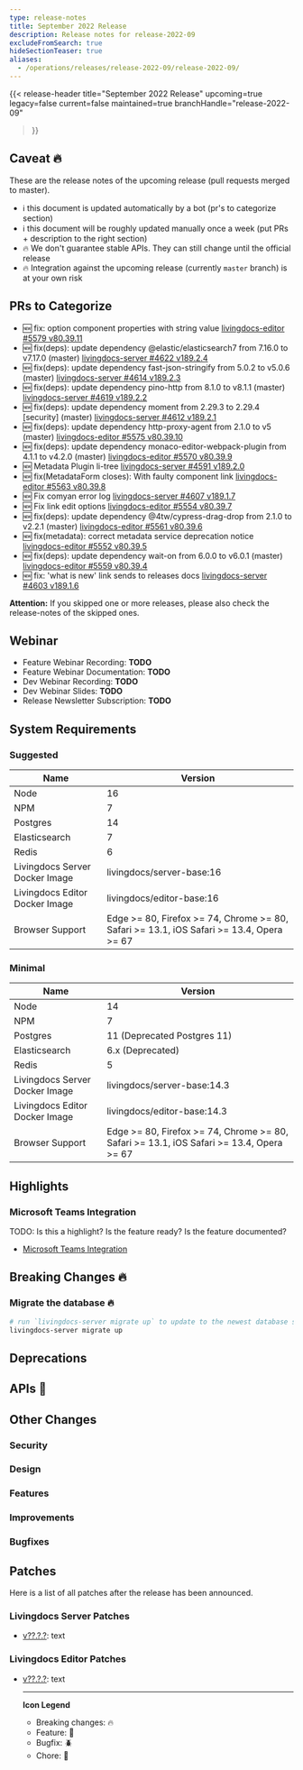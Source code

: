 ```yaml
---
type: release-notes
title: September 2022 Release
description: Release notes for release-2022-09
excludeFromSearch: true
hideSectionTeaser: true
aliases:
  - /operations/releases/release-2022-09/release-2022-09/
---
```


{{< release-header
  title="September 2022 Release"
  upcoming=true
  legacy=false
  current=false
  maintained=true
  branchHandle="release-2022-09"
>}}

## Caveat :fire:

These are the release notes of the upcoming release (pull requests merged to master).

- :information_source: this document is updated automatically by a bot (pr's to categorize section)
- :information_source: this document will be roughly updated manually once a week (put PRs + description to the right section)
- :fire: We don't guarantee stable APIs. They can still change until the official release
- :fire: Integration against the upcoming release (currently `master` branch) is at your own risk

## PRs to Categorize
* :new: fix: option component properties with string value [livingdocs-editor #5579 v80.39.11](https://github.com/livingdocsIO/livingdocs-editor/pull/5579)
* :new: fix(deps): update dependency @elastic/elasticsearch7 from 7.16.0 to v7.17.0 (master) [livingdocs-server #4622 v189.2.4](https://github.com/livingdocsIO/livingdocs-server/pull/4622)
* :new: fix(deps): update dependency fast-json-stringify from 5.0.2 to v5.0.6 (master) [livingdocs-server #4614 v189.2.3](https://github.com/livingdocsIO/livingdocs-server/pull/4614)
* :new: fix(deps): update dependency pino-http from 8.1.0 to v8.1.1 (master) [livingdocs-server #4619 v189.2.2](https://github.com/livingdocsIO/livingdocs-server/pull/4619)
* :new: fix(deps): update dependency moment from 2.29.3 to 2.29.4 [security] (master) [livingdocs-server #4612 v189.2.1](https://github.com/livingdocsIO/livingdocs-server/pull/4612)
* :new: fix(deps): update dependency http-proxy-agent from 2.1.0 to v5 (master) [livingdocs-editor #5575 v80.39.10](https://github.com/livingdocsIO/livingdocs-editor/pull/5575)
* :new: fix(deps): update dependency monaco-editor-webpack-plugin from 4.1.1 to v4.2.0 (master) [livingdocs-editor #5570 v80.39.9](https://github.com/livingdocsIO/livingdocs-editor/pull/5570)
* :new: Metadata Plugin li-tree [livingdocs-server #4591 v189.2.0](https://github.com/livingdocsIO/livingdocs-server/pull/4591)
* :new: fix(MetadataForm closes): With faulty component link [livingdocs-editor #5563 v80.39.8](https://github.com/livingdocsIO/livingdocs-editor/pull/5563)
* :new: Fix comyan error log [livingdocs-server #4607 v189.1.7](https://github.com/livingdocsIO/livingdocs-server/pull/4607)
* :new: Fix link edit options [livingdocs-editor #5554 v80.39.7](https://github.com/livingdocsIO/livingdocs-editor/pull/5554)
* :new: fix(deps): update dependency @4tw/cypress-drag-drop from 2.1.0 to v2.2.1 (master) [livingdocs-editor #5561 v80.39.6](https://github.com/livingdocsIO/livingdocs-editor/pull/5561)
* :new: fix(metadata): correct metadata service deprecation notice [livingdocs-editor #5552 v80.39.5](https://github.com/livingdocsIO/livingdocs-editor/pull/5552)
* :new: fix(deps): update dependency wait-on from 6.0.0 to v6.0.1 (master) [livingdocs-editor #5559 v80.39.4](https://github.com/livingdocsIO/livingdocs-editor/pull/5559)
* :new: fix: 'what is new' link sends to releases docs [livingdocs-server #4603 v189.1.6](https://github.com/livingdocsIO/livingdocs-server/pull/4603)


**Attention:** If you skipped one or more releases, please also check the release-notes of the skipped ones.

## Webinar

* Feature Webinar Recording: **TODO**
* Feature Webinar Documentation: **TODO**
* Dev Webinar Recording: **TODO**
* Dev Webinar Slides: **TODO**
* Release Newsletter Subscription: **TODO**

## System Requirements

### Suggested
|Name|Version|
|-|-|
|Node|16|
|NPM|7|
|Postgres|14|
|Elasticsearch|7|
|Redis|6|
|Livingdocs Server Docker Image|livingdocs/server-base:16|
|Livingdocs Editor Docker Image|livingdocs/editor-base:16|
|Browser Support|Edge >= 80, Firefox >= 74, Chrome >= 80, Safari >= 13.1, iOS Safari >= 13.4, Opera >= 67|

### Minimal
|Name|Version|
|-|-|
|Node|14|
|NPM|7|
|Postgres|11 (Deprecated Postgres 11)|
|Elasticsearch|6.x (Deprecated)|
|Redis|5|
|Livingdocs Server Docker Image|livingdocs/server-base:14.3|
|Livingdocs Editor Docker Image|livingdocs/editor-base:14.3|
|Browser Support|Edge >= 80, Firefox >= 74, Chrome >= 80, Safari >= 13.1, iOS Safari >= 13.4, Opera >= 67|


## Highlights

### Microsoft Teams Integration

TODO: Is this a highlight? Is the feature ready? Is the feature documented?

* [Microsoft Teams Integration](https://github.com/livingdocsIO/livingdocs-server/pull/4408)

## Breaking Changes :fire:

### Migrate the database :fire:

```sh
# run `livingdocs-server migrate up` to update to the newest database scheme
livingdocs-server migrate up
```

## Deprecations

## APIs :gift:

## Other Changes

### Security

### Design

### Features

### Improvements

### Bugfixes

## Patches

Here is a list of all patches after the release has been announced.

### Livingdocs Server Patches
- [v??.?.?](https://github.com/livingdocsIO/livingdocs-server/releases/tag/v??.?.?): text

### Livingdocs Editor Patches
- [v??.?.?](https://github.com/livingdocsIO/livingdocs-editor/releases/tag/v??.?.?): text

  ---
  **Icon Legend**
  * Breaking changes: :fire:
  * Feature: :gift:
  * Bugfix: :beetle:
  * Chore: :wrench:
